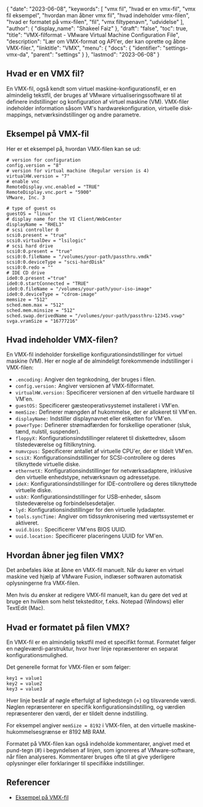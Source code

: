 {
  "date": "2023-06-08",
  "keywords": [
"vmx fil",
"hvad er en vmx-fil",
"vmx fil eksempel",
"hvordan man åbner vmx fil",
"hvad indeholder vmx-filen",
"hvad er formatet på vmx-filen",
"fil",
"vmx filtypenavn",
"udvidelse"
],
  "author": {
    "display_name": "Shakeel Faiz"
},
  "draft": "false",
  "toc": true,
  "title": "VMX-filformat - VMware Virtual Machine Configuration File",
  "description": "Lær om VMX-format og API'er, der kan oprette og åbne VMX-filer.",
  "linktitle": "VMX",
  "menu": {
    "docs": {
      "identifier": "settings-vmx-da",
      "parent": "settings"
}
},
  "lastmod": "2023-06-08"
}

## Hvad er en VMX fil?

En VMX-fil, også kendt som virtuel maskine-konfigurationsfil, er en almindelig tekstfil, der bruges af VMware virtualiseringssoftware til at definere indstillinger og konfiguration af virtuel maskine (VM). VMX-filer indeholder information såsom VM's hardwarekonfiguration, virtuelle disk-mappings, netværksindstillinger og andre parametre.

## Eksempel på VMX-fil

Her er et eksempel på, hvordan VMX-filen kan se ud:

```
# version for configuration
config.version = "8"
# version for virtual machine (Regular version is 4)
virtualHW.version = "7"
# enable vnc
RemoteDisplay.vnc.enabled = "TRUE"
RemoteDisplay.vnc.port = "5900"
VMware, Inc. 3

# type of guest os
guestOS = "linux"
# display name for the VI Client/WebCenter
displayName = "RHEL3"
# scsi controller 0
scsi0.present = "true"
scsi0.virtualDev = "lsilogic"
# scsi hard drive
scsi0:0.present = "true"
scsi0:0.fileName = "/volumes/your-path/passthru.vmdk"
scsi0:0.deviceType = "scsi-hardDisk"
scsi0:0.redo = ""
# IDE CD drive
ide0:0.present ="true"
ide0:0.startConnected = "TRUE"
ide0:0.fileName = "/volumes/your-path/your-iso-image"
ide0:0.deviceType = "cdrom-image"
memsize = "512"
sched.mem.max = "512"
sched.mem.minsize = "512"
sched.swap.derivedName = "/volumes/your-path/passthru-12345.vswp"
svga.vramSize = "16777216"
```

## Hvad indeholder VMX-filen?

En VMX-fil indeholder forskellige konfigurationsindstillinger for virtuel maskine (VM). Her er nogle af de almindeligt forekommende indstillinger i VMX-filen:

- `.encoding:` Angiver den tegnkodning, der bruges i filen.
- `config.version:` Angiver versionen af VMX-filformatet.
- `virtualHW.version:` Specificerer versionen af den virtuelle hardware til VM'en.
- `guestOS:` Specificerer gæsteoperativsystemet installeret i VM'en.
- `memSize:` Definerer mængden af hukommelse, der er allokeret til VM'en.
- `displayName:` Indstiller displaynavnet eller etiketten for VM'en.
- `powerType:` Definerer strømadfærden for forskellige operationer (sluk, tænd, nulstil, suspender).
- `floppyX:` Konfigurationsindstillinger relateret til diskettedrev, såsom tilstedeværelse og filtilknytning.
- `numvcpus:` Specificerer antallet af virtuelle CPU'er, der er tildelt VM'en.
- `scsiX:` Konfigurationsindstillinger for SCSI-controllere og deres tilknyttede virtuelle diske.
- `ethernetX:` Konfigurationsindstillinger for netværksadaptere, inklusive den virtuelle enhedstype, netværksnavn og adressetype.
- `ideX:` Konfigurationsindstillinger for IDE-controllere og deres tilknyttede virtuelle diske.
- `usbX:` Konfigurationsindstillinger for USB-enheder, såsom tilstedeværelse og forbindelsesdetaljer.
- `lyd:` Konfigurationsindstillinger for den virtuelle lydadapter.
- `tools.syncTime:` Angiver om tidssynkronisering med værtssystemet er aktiveret.
- `uuid.bios:` Specificerer VM'ens BIOS UUID.
- `uuid.location:` Specificerer placeringens UUID for VM'en.

## Hvordan åbner jeg filen VMX?

Det anbefales ikke at åbne en VMX-fil manuelt. Når du kører en virtuel maskine ved hjælp af VMware Fusion, indlæser softwaren automatisk oplysningerne fra VMX-filen.

Men hvis du ønsker at redigere VMX-fil manuelt, kan du gøre det ved at bruge en hvilken som helst teksteditor, f.eks. Notepad (Windows) eller TextEdit (Mac).

## Hvad er formatet på filen VMX?

En VMX-fil er en almindelig tekstfil med et specifikt format. Formatet følger en nøgleværdi-parstruktur, hvor hver linje repræsenterer en separat konfigurationsmulighed.

Det generelle format for VMX-filen er som følger:

```
key1 = value1
key2 = value2
key3 = value3
```

Hver linje består af nøgle efterfulgt af lighedstegn (=) og tilsvarende værdi. Nøglen repræsenterer en specifik konfigurationsindstilling, og værdien repræsenterer den værdi, der er tildelt denne indstilling.

For eksempel angiver `memSize = 8192` i VMX-filen, at den virtuelle maskine-hukommelsesgrænse er 8192 MB RAM.

Formatet på VMX-filen kan også indeholde kommentarer, angivet med et pund-tegn (#) i begyndelsen af linjen, som ignoreres af VMware-software, når filen analyseres. Kommentarer bruges ofte til at give yderligere oplysninger eller forklaringer til specifikke indstillinger.

## Referencer
* [Eksempel på VMX-fil](https://www.vmware.com/pdf/vsp_4_vmdirectpath_host.pdf)






